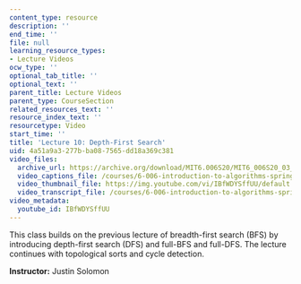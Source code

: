 ```yaml
---
content_type: resource
description: ''
end_time: ''
file: null
learning_resource_types:
- Lecture Videos
ocw_type: ''
optional_tab_title: ''
optional_text: ''
parent_title: Lecture Videos
parent_type: CourseSection
related_resources_text: ''
resource_index_text: ''
resourcetype: Video
start_time: ''
title: 'Lecture 10: Depth-First Search'
uid: 4a51a9a3-277b-ba08-7565-dd18a369c381
video_files:
  archive_url: https://archive.org/download/MIT6.006S20/MIT6_006S20_03_10_Lecture_10_300k.mp4
  video_captions_file: /courses/6-006-introduction-to-algorithms-spring-2020/8c17de3f613658b2b19081ee7fa8621b_IBfWDYSffUU.vtt
  video_thumbnail_file: https://img.youtube.com/vi/IBfWDYSffUU/default.jpg
  video_transcript_file: /courses/6-006-introduction-to-algorithms-spring-2020/9d7ad800a887efa9dcbb1970eeabecdb_IBfWDYSffUU.pdf
video_metadata:
  youtube_id: IBfWDYSffUU
---
```


This class builds on the previous lecture of breadth-first search (BFS) by introducing depth-first search (DFS) and full-BFS and full-DFS. The lecture continues with topological sorts and cycle detection.

**Instructor:** Justin Solomon



